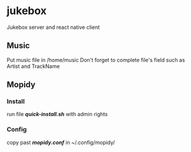 # jukebox
Jukebox server and react native client 

## Music
Put music file in /home/music
Don't forget to complete file's field such as Artist and TrackName

## Mopidy

### Install
run file ***quick-install.sh*** with admin rights

### Config

copy past ***mopidy.conf*** in ~/.config/mopidy/
